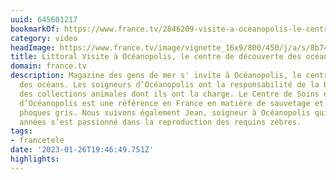 ```yaml
---
uuid: 645601217
bookmarkOf: https://www.france.tv/2846209-visite-a-oceanopolis-le-centre-de-decouverte-des-oceans.html#xtor=AL-85-%5Bpartage_video%5D
category: video
headImage: https://www.france.tv/image/vignette_16x9/800/450/j/a/s/8b74d367-php6yesaj.jpg
title: Littoral Visite à Océanopolis, le centre de découverte des océans
domain: france.tv
description: Magazine des gens de mer s' invite à Océanopolis, le centre de découverte
  des océans. Les soigneurs d’Océanopolis ont la responsabilité de la bonne santé
  des collections animales dont ils ont la charge. Le Centre de Soins et de Conservation
  d’Océanopolis est une référence en France en matière de sauvetage et de soins des
  phoques gris. Nous suivons également Jean, soigneur à Océanopolis qui depuis quelques
  années s’est passionné dans la reproduction des requins zèbres.
tags:
- francetele
date: '2023-01-26T19:46:49.751Z'
highlights: 
---
```



